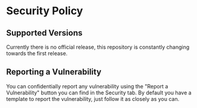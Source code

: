 # Security Policy

## Supported Versions

Currently there is no official release, this repository is constantly changing towards the first release.

## Reporting a Vulnerability

You can confidentially report any vulnerability using the "Report a Vulnerability" button you can find in the Security tab. By default you have a template to report the vulnerability, just follow it as closely as you can.
